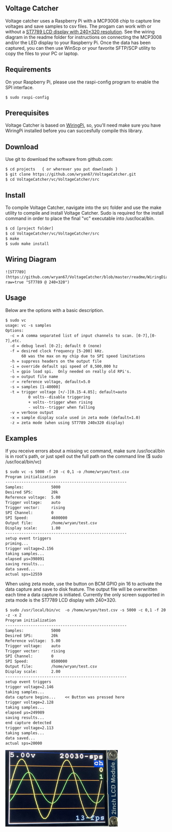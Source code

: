 Voltage Catcher
---------------

Voltage catcher uses a Raspberry Pi with a MCP3008 chip to capture line voltages and save samples to csv files.  The progam can work with or without a [ST7789 LCD display with 240×320 resolution](https://www.amazon.com/dp/B081Q79X2F).  See the wiring diagram in the readme folder for instructions on connecting the MCP3008 and/or the LED display to your Raspberry Pi.   Once the data has been captured, you can then use WinScp or your favorite SFTP/SCP utility to copy the files to your PC or laptop.


## Requirements
On your Raspberry Pi, please use the raspi-config program to enable the SPI interface.

	$ sudo raspi-config


## Prerequisites

Voltage Catcher is based on [WiringPi](http://wiringpi.com/), so, you'll need make sure you 
have WiringPi installed before you can succesfully compile this library.  


## Download
Use git to download the software from github.com:

    $ cd projects   { or wherever you put downloads }
    $ git clone https://github.com/wryan67/VoltageCatcher.git
    $ cd VoltageCatcher/vc/VoltageCatcher/src


## Install

To compile Voltage Catcher, navigate into the src folder and use the make utility to compile 
and install Voltage Catcher.  Sudo is required for the install command in order to place the 
final "vc" executable into /usr/local/bin.  

    $ cd [project folder]
    $ cd VoltageCatcher/vc/VoltageCatcher/src
    $ make
    $ sudo make install

## Wiring Diagram

    ![ST7789](https://github.com/wryan67/VoltageCatcher/blob/master/readme/WiringDiagram.thumbnail.png?raw=true "ST7789 @ 240×320")


## Usage

Below are the options with a basic description.  

    $ sudo vc
    usage: vc -s samples
    Options:    
      -c = A comma separated list of input channels to scan. [0-7],[0-7],etc.  
      -d = debug level [0-2]; default 0 (none)
      -f = desired clock frequency [5-200] kHz.  
           60 was the max on my chip due to SPI speed limitations
      -h = suppress headers on the output file
      -i = override default spi speed of 8,500,000 hz
      -l = gpio load spi.  Only needed on really old RPi's.
      -o = output file name
      -r = reference voltage, default=5.0
      -s = samples [1-40000]
      -t = trigger voltage [+/-][0.15-4.85]; default=auto
              0 volts--disable triggering
              + volts--trigger when rising
              - volts--trigger when falling
      -v = verbose output    
      -x = sample display scale used in zeta mode (default=1.0)
      -z = zeta mode (when using ST7789 240x320 display)

## Examples

If you receive errors about a missing vc command, make sure /usr/local/bin is in root's path, or just spell out the full path on the command line ($ sudo /usr/local/bin/vc)

    $ sudo vc -s 5000 -f 20 -c 0,1 -o /home/wryan/test.csv
    Program initialization
    -----------------------------------------------------
    Samples:            5000
    Desired SPS:        20k
    Reference voltage:  5.00
    Trigger voltage:    auto
    Trigger vector:     rising
    SPI Channel:        0
    SPI Speed:          4600000
    Output file:        /home/wryan/test.csv
    Display scale:      1.00
    -----------------------------------------------------
    setup event triggers
    priming...
    trigger voltage=2.156
    taking samples...
    elapsed µs=398091
    saving results...
    data saved...
    actual sps=12559

When using zeta mode, use the button on BCM GPIO pin 16 to activate the data capture and save to disk feature.  The output file will be overwritten each time a data capture is initiated.  Currently the only screen supported in zeta mode is the ST7789 LCD display with 240×320.  

    $ sudo /usr/local/bin/vc  -o /home/wryan/test.csv -s 5000 -c 0,1 -f 20 -z -x 2
    Program initialization
    -----------------------------------------------------
    Samples:            5000
    Desired SPS:        20k
    Reference voltage:  5.00
    Trigger voltage:    auto
    Trigger vector:     rising
    SPI Channel:        0
    SPI Speed:          8500000
    Output file:        /home/wryan/test.csv
    Display scale:      2.00
    -----------------------------------------------------
    setup event triggers
    trigger voltage=2.146
    taking samples...
    data capture begins...    << Button was pressed here
    trigger voltage=2.128
    taking samples...
    elapsed µs=249989
    saving results...
    end capture detected
    trigger voltage=2.113
    taking samples...
    data saved...
    actual sps=20000

![ST7789](https://github.com/wryan67/VoltageCatcher/blob/master/readme/st7789%20display.thumbnail.jpg?raw=true "ST7789 @ 240×320")

